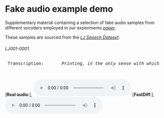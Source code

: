 # Fake audio example demo

Supplementary material containing a selection of fake audio samples from different vocoders employed in our experiments [*paper*](https://github.com/blindconf/fingerprint/).

These samples are sourced from the [*LJ Speech Dataset*](https://keithito.com/LJ-Speech-Dataset/).

###### LJ001-0001
<pre> Transcription:       <em>Printing, in the only sense with which we are at present concerned, differs from most if not from all the arts and crafts represented in the Exhibition</em>
</pre> &nbsp;
[**Real audio**:],
 <audio style="width:320px" controls="controls">
	<source src="audio_clips/real_LJ001-0001" type="audio/wav" />
</audio>
[**FastDiff**:],
<audio style="width:320px" controls="controls">
	<source src="audio_clips/fastdiff_LJ001-0001" type="audio/wav" />
</audio>
